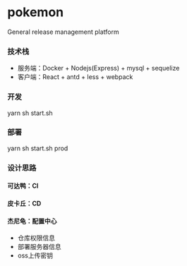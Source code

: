 # pokemon
  General release management platform

### 技术栈

  - 服务端：Docker + Nodejs(Express) + mysql + sequelize
  - 客户端：React + antd + less + webpack

### 开发

  yarn
  sh start.sh

### 部署
  yarn
  sh start.sh prod

### 设计思路
#### 可达鸭：CI

#### 皮卡丘：CD

#### 杰尼龟：配置中心
  - 仓库权限信息
  - 部署服务器信息
  - oss上传密钥
